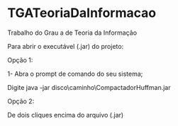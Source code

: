 # TGATeoriaDaInformacao
<p>Trabalho do Grau a de Teoria da Informação</p>
<p></p>
<p>Para abrir o executável (.jar) do projeto:</p>
<p>Opção 1:</p>
<p>1- Abra o prompt de comando do seu sistema;</p>
<p>Digite java -jar disco\caminho\CompactadorHuffman.jar</p>
<p></p>
<p>Opção 2:</p>
<p>De dois cliques encima do arquivo (.jar)</p>
